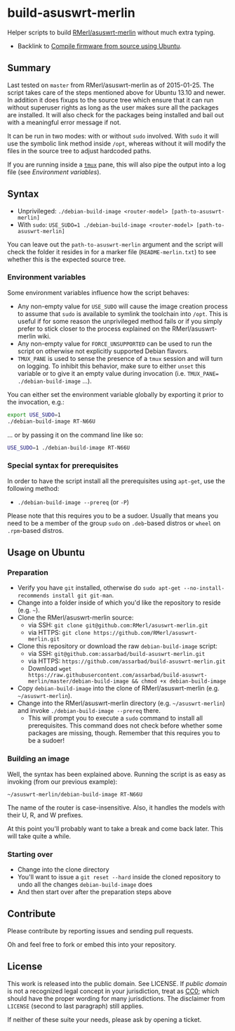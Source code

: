 # build-asuswrt-merlin

Helper scripts to build [RMerl/asuswrt-merlin](https://github.com/RMerl/asuswrt-merlin) without much extra typing.

* Backlink to [Compile firmware from source using Ubuntu](https://github.com/RMerl/asuswrt-merlin/wiki/Compile-Firmware-from-source-using-Ubuntu).

## Summary

Last tested on `master` from RMerl/asuswrt-merlin as of 2015-01-25. The script takes care of the steps mentioned above for Ubuntu 13.10 and newer. In addition it does fixups to the source tree which ensure that it can run without superuser rights as long as the user makes sure all the packages are installed. It will also check for the packages being installed and bail out with a meaningful error message if not.

It can be run in two modes: with or without `sudo` involved. With `sudo` it will use the symbolic link method inside `/opt`, whereas without it will modify the files in the source tree to adjust hardcoded paths.

If you are running inside a [`tmux`](http://tmux.sourceforge.net/) pane, this will also pipe the output into a log file (see _Environment variables_).

## Syntax

* Unprivileged: `./debian-build-image <router-model> [path-to-asuswrt-merlin]`
* With `sudo`: `USE_SUDO=1 ./debian-build-image <router-model> [path-to-asuswrt-merlin]`

You can leave out the `path-to-asuswrt-merlin` argument and the script will check the folder it resides in for a marker file (`README-merlin.txt`) to see whether this is the expected source tree.

### Environment variables

Some environment variables influence how the script behaves:

* Any non-empty value for `USE_SUDO` will cause the image creation process to assume that `sudo` is available to symlink the toolchain into `/opt`. This is useful if for some reason the unprivileged method fails or if you simply prefer to stick closer to the process explained on the RMerl/asuswrt-merlin wiki.
* Any non-empty value for `FORCE_UNSUPPORTED` can be used to run the script on otherwise not explicitly supported Debian flavors.
* `TMUX_PANE` is used to sense the presence of a `tmux` session and will turn on logging. To inhibit this behavior, make sure to either `unset` this variable or to give it an empty value during invocation (i.e. `TMUX_PANE= ./debian-build-image` ...).

You can either set the environment variable globally by exporting it prior to the invocation, e.g.:

```bash
export USE_SUDO=1
./debian-build-image RT-N66U
```

... or by passing it on the command line like so:

```bash
USE_SUDO=1 ./debian-build-image RT-N66U
```

### Special syntax for prerequisites

In order to have the script install all the prerequisites using `apt-get`, use the following method:

* `./debian-build-image --prereq` (or `-P`)

Please note that this requires you to be a sudoer. Usually that means you need to be a member of the group `sudo` on `.deb`-based distros or `wheel` on `.rpm`-based distros.

## Usage on Ubuntu

### Preparation

* Verify you have `git` installed, otherwise do `sudo apt-get --no-install-recommends install git git-man`.
* Change into a folder inside of which you'd like the repository to reside (e.g. `~`).
* Clone the RMerl/asuswrt-merlin source:
  * via SSH: `git clone git@github.com:RMerl/asuswrt-merlin.git`
  * via HTTPS: `git clone https://github.com/RMerl/asuswrt-merlin.git`
* Clone this repository or download the raw `debian-build-image` script:
  * via SSH: `git@github.com:assarbad/build-asuswrt-merlin.git`
  * via HTTPS: `https://github.com/assarbad/build-asuswrt-merlin.git`
  * Download `wget https://raw.githubusercontent.com/assarbad/build-asuswrt-merlin/master/debian-build-image && chmod +x debian-build-image`
* Copy `debian-build-image` into the clone of RMerl/asuswrt-merlin (e.g. `~/asuswrt-merlin`).
* Change into the RMerl/asuswrt-merlin directory (e.g. `~/asuswrt-merlin`) and invoke `./debian-build-image --prereq` there.
  * This will prompt you to execute a `sudo` command to install all prerequisites. This command does not check before whether some packages are missing, though. Remember that this requires you to be a sudoer!

### Building an image

Well, the syntax has been explained above. Running the script is as easy as invoking (from our previous example):

    ~/asuswrt-merlin/debian-build-image RT-N66U

The name of the router is case-insensitive. Also, it handles the models with their U, R, and W prefixes.

At this point you'll probably want to take a break and come back later. This will take quite a while.

### Starting over

* Change into the clone directory
* You'll want to issue a `git reset --hard` inside the cloned repository to undo all the changes `debian-build-image` does
* And then start over after the preparation steps above

## Contribute

Please contribute by reporting issues and sending pull requests.

Oh and feel free to fork or embed this into your repository.

## License

This work is released into the public domain. See LICENSE. If _public domain_ is not a recognized legal concept in your jurisdiction, treat as [CC0](https://creativecommons.org/publicdomain/zero/1.0/); which should have the proper wording for many jurisdictions. The disclaimer from `LICENSE` (second to last paragraph) still applies.

If neither of these suite your needs, please ask by opening a ticket.
